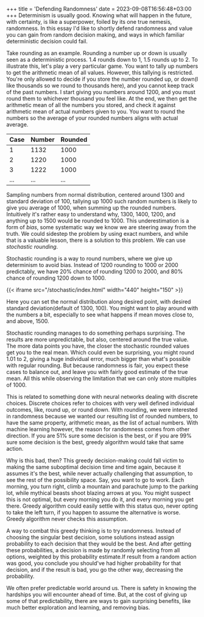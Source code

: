 +++
title = 'Defending Randomness'
date = 2023-09-08T16:56:48+03:00
+++
Determinism is usually good. Knowing what will happen in the future, with certainty, is like a superpower, foiled by its one true nemesis, randomness. In this essay I'd like to shortly defend randomness and value you can gain from random decision making, and ways in which familiar deterministic decision could fail.

Take rounding as an example. Rounding a number up or down is usually seen as a deterministic process. 1.4 rounds down to 1, 1.5 rounds up to 2. To illustrate this, let's play a very particular game. You want to tally up numbers to get the arithmetic mean of all values. However, this tallying is restricted. You're only allowed to decide if you store the number rounded up, or down(I like thousands so we round to thousands here), and you cannot keep track of the past numbers. I start giving you numbers around 1200, and you must round them to whichever thousand you feel like. At the end, we then get the arithmetic mean of all the numbers you stored, and check it against arithmetic mean of actual numbers given to you. You want to round the numbers so the average of your rounded numbers aligns with actual average.

|Case|Number|Rounded|
|---|---|---|
|1|1132|1000|
|2|1220|1000|
|3|1222|1000|
|...|...|...|

Sampling numbers from normal distribution, centered around 1300 and standard deviation of 100, tallying up 1000 such random numbers is likely to give you average of 1000, when summing up the rounded numbers. Intuitively it's rather easy to understand why, 1300, 1400, 1200, and anything up to 1500 would be rounded to 1000. This underestimation is a form of *bias*, some systematic way we know we are steering away from the truth. We could sidestep the problem by using exact numbers, and while that is a valuable lesson, there is a solution to this problem. We can use *stochastic rounding*.

Stochastic rounding is a way to round numbers, where we give up determinism to avoid bias. Instead of 1200 rounding to 1000 or 2000 predictably, we have 20% chance of rounding 1200 to 2000, and 80% chance of rounding 1200 down to 1000. 

{{< iframe src="/stochastic/index.html" width="440" height="150" >}}

Here you can set the normal distribution along desired point, with desired standard deviation(default of 1300, 100). You might want to play around with the numbers a bit, especially to see what happens if mean moves close to, and above, 1500.

Stochastic rounding manages to do something perhaps surprising. The results are more unpredictable, but also, centered around the true value. The more data points you have, the closer the stochastic rounded values get you to the real mean. Which could even be surprising, you might round 1.01 to 2, giving a huge individual error, much bigger than what's possible with regular rounding. But because randomness is fair, you expect these cases to balance out, and leave you with fairly good estimate of the true mean. All this while observing the limitation that we can only store multiples of 1000.

This is related to something done with neural networks dealing with discrete choices. Discrete choices refer to choices with very well defined individual outcomes, like, round up, or round down. With rounding, we were interested in randomness because we wanted our resulting list of rounded numbers, to have the same property, arithmetic mean, as the list of actual numbers. With machine learning however, the reason for randomness comes from other direction. If you are 51% sure some decision is the best, or if you are 99% sure some decision is the best, greedy algorithm would take that same action.

Why is this bad, then? This greedy decision-making could fall victim to making the same suboptimal decision time and time again, because it assumes it's the best, while never actually challenging that assumption, to see the rest of the possibility space. Say, you want to go to work. Each morning, you turn right, climb a mountain and parachute jump to the parking lot, while mythical beasts shoot blazing arrows at you. You might suspect this is not optimal, but every morning you do it, and every morning you get there. Greedy algorithm could easily settle with this status quo, never opting to take the left turn, if you happen to assume the alternative is worse. Greedy algorithm never checks this assumption.

A way to combat this greedy thinking is to try randomness. Instead of choosing the singular best decision, some solutions instead assign probability to each decision that they would be the best. And after getting these probabilities, a decision is made by randomly selecting from all options, weighted by this probability estimate.If result from a random action was good, you conclude you should've had higher probability for that decision, and if the result is bad, you go the other way, decreasing the probability.

We often prefer predictable world around us. There is safety in knowing the hardships you will encounter ahead of time. But, at the cost of giving up some of that predictability, there are ways to gain surprising benefits, like much better exploration and learning, and removing bias.